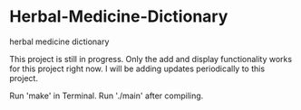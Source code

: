 # Herbal-Medicine-Dictionary
herbal medicine dictionary

This project is still in progress. Only the add and display functionality works for this project right now. I will be adding updates periodically to this project.

Run 'make' in Terminal. Run './main' after compiling.
